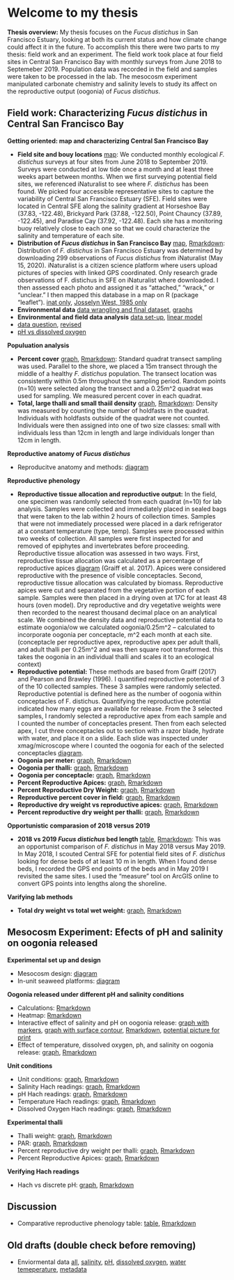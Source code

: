 # Welcome to my thesis

**Thesis overview:** My thesis focuses on the _Fucus distichus_ in San Francisco Estuary, looking at both its current status and how climate change could affect it in the future. To accomplish this there were two parts to my thesis: field work and an experiment. The field work took place at four field sites in Central San Francisco Bay with monthly surveys from June 2018 to Septemeber 2019. Population data was recorded in the field and samples were taken to be processed in the lab. The mesocosm experiment manipulated carbonate chemistry and salinity levels to study its affect on the reproductive output (oogonia) of _Fucus distichus_.


## Field work: Characterizing *Fucus distichus* in Central San Francisco Bay  
**Getting oriented: map and characterizing Central San Francisco Bay**
  - **Field site and bouy locations** [map](https://cmwegener.github.io/thesis/map_sites.pdf): We conducted monthly ecological *F. distichus* surveys at four sites from June 2018 to September 2019. Surveys were conducted at low tide once a month and at least three weeks apart between months. When we first surveying potential field sites, we referenced iNaturalist to see where *F. distichus* has been found. We picked four accessible representative sites to capture the variability of Central San Francisco Estuary (SFE). Field sites were located in Central SFE along the salinity gradient at Horseshoe Bay (37.83, -122.48), Brickyard Park (37.88, -122.50), Point Chauncy (37.89, -122.45), and Paradise Cay (37.92, -122.48). Each site has a monitoring buoy relatively close to each one so that we could characterize the salinity and temperature of each site. 
   - **Distribution of *Fucus distichus* in San Francisco Bay** [map](https://cmwegener.github.io/thesis/map_pic.html), [Rmarkdown](https://cmwegener.github.io/thesis/interactive_map.html): Distribution of *F. distichus* in San Francisco Estuary was determined by downloading 299 observations of *Fucus distichus* from iNaturalist (May 15, 2020). iNaturalist is a citizen science platform where users upload pictures of species with linked GPS coordinated. Only research grade observations of F. distichus in SFE on iNaturalist where downloaded. I then assessed each photo and assigned it as “attached,” “wrack,” or “unclear.” I then mapped this database in a map on R (package “leaflet”). [inat only](https://cmwegener.github.io/thesis/inat_only.html), [Josselyn West, 1985 only](https://cmwegener.github.io/thesis/jw_only.html)
   - **Environmental data** [data wrangling and final dataset](https://cmwegener.github.io/thesis/environmental_data.html), [graphs](https://cmwegener.github.io/thesis/envi_graphs.html)
   - **Environmental and field data analysis** [data set-up](https://cmwegener.github.io/thesis/set-up.html), [linear model](https://cmwegener.github.io/thesis/analysis.html)
   - [data question](https://cmwegener.github.io/thesis/eos_data_check.html), [revised](https://cmwegener.github.io/thesis/eos_new.html)
   - [pH vs dissolved oxygen](https://cmwegener.github.io/thesis/ph.v.do.html) 
 
**Populuation analysis**  
  - **Percent cover** [graph](https://cmwegener.github.io/thesis/percentcover.png), [Rmarkdown](https://cmwegener.github.io/thesis/percentcover.html): Standard quadrat transect sampling was used. Parallel to the shore, we placed a 15m transect through the middle of a healthy *F. distichus* population. The transect location was consistently within 0.5m throughout the sampling period. Random points (n=10) were selected along the transect and a 0.25m^2 quadrat was used for sampling. We measured percent cover in each quadrat.
  - **Total, large thalli and small thaiil density** [graph](https://cmwegener.github.io/thesis/all_density.png), [Rmarkdown](https://cmwegener.github.io/thesis/all_density.html): Density was measured by counting the number of holdfasts in the quadrat. Individuals with holdfasts outside of the quadrat were not counted. Individuals were then assigned into one of two size classes: small with individuals less than 12cm in length and large individuals longer than 12cm in length. 
 
**Reproductive anatomy of *Fucus distichus***
   - Reproducitve anatomy and methods: [diagram](https://cmwegener.github.io/thesis/repro_anatomy.pdf)
   
**Reproductive phenology** 
  - **Reproductive tissue allocation and reproductive output:** In the field, one specimen was randomly selected from each quadrat (n=10) for lab analysis. Samples were collected and immediately placed in sealed bags that were taken to the lab within 2 hours of collection times. Samples that were not immediately processed were placed in a dark refrigerator at a constant temperature (type, temp). Samples were processed within two weeks of collection. All samples were first inspected for and removed of epiphytes and invertebrates before proceeding.
Reproductive tissue allocation was assessed in two ways. First, reproductive tissue allocation was calculated as a percentage of reproductive apices [diagram](https://cmwegener.github.io/thesis/repro_anatomy.pdf) (Graiff et al. 2017). Apices were considered reproductive with the presence of visible conceptacles. Second, reproductive tissue allocation was calculated by biomass. Reproductive apices were cut and separated from the vegetative portion of each sample. Samples were then placed in a drying oven at 17C for at least 48 hours (oven model). Dry reproductive and dry vegetative weights were then recorded to the nearest thousand decimal place on an analytical scale. We combined the density data and reproductive potential data to estimate oogonia/ow we calculated oogonia/0.25m^2 – calculated to incorporate oogonia per conceptacle, m^2 each month at each site. (conceptacle per reproductive apex, reproductive apex per adult thalli, and adult thalli per 0.25m^2 and was then square root transformed. this takes the oogonia in an individual thalli and scales it to an ecological context)
  - **Reproductive potential:** These methods are based from Graiff (2017) and Pearson and Brawley (1996). I quantified reproductive potential of 3 of the 10 collected samples. These 3 samples were randomly selected. Reproductive potential is defined here as the number of oogonia within conceptacles of F. distichus. Quantifying the reproductive potential indicated how many eggs are available for release. From the 3 selected samples, I randomly selected a reproductive apex from each sample and I counted the number of conceptacles present. Then from each selected apex, I cut three conceptacles out to section with a razor blade, hydrate with water, and place it on a slide. Each slide was inspected under xmag/microscope where I counted the oogonia for each of the selected conceptacles [diagram](https://cmwegener.github.io/thesis/repro_anatomy.pdf). 
  - **Oogonia per meter:** [graph](https://cmwegener.github.io/thesis/oogonia_per_meter.png), [Rmarkdown](https://cmwegener.github.io/thesis/oogonia_per_meter.html)  
  - **Oogonia per thalli:** [graph](https://cmwegener.github.io/thesis/oogonia_per_thalli.png), [Rmarkdown](https://cmwegener.github.io/thesis/oogonia_per_thalli.html) 
  - **Oogonia per conceptacle:** [graph](https://cmwegener.github.io/thesis/oogonia_per_conceptacle.png), [Rmarkdown](https://cmwegener.github.io/thesis/oogonia_per_conceptacle.html)  
  - **Percent Reproductive Apices:** [graph](https://cmwegener.github.io/thesis/percent_ra.png), [Rmarkdown](https://cmwegener.github.io/thesis/percent_ra.html)  
  - **Percent Reproductive Dry Weight:** [graph](https://cmwegener.github.io/thesis/percent_repro_dryweight.png), [Rmarkdown](https://cmwegener.github.io/thesis/percent_repro_dryweight.html)  
  - **Reproductive percent cover in field:** [graph](https://cmwegener.github.io/thesis/repro_state.png), [Rmarkdown](https://cmwegener.github.io/thesis/repro_state.html)  
  - **Reproductive dry weight vs reproductive apices:** [graph](https://cmwegener.github.io/thesis/drw_vs_ra.png), [Rmarkdown](https://cmwegener.github.io/thesis/drw_vs_ra.html)
  - **Percent reproductive dry weight per thalli:** [graph](https://cmwegener.github.io/thesis/percent_dwr.png), [Rmarkdown](https://cmwegener.github.io/thesis/percent_dwr.html)
  
**Opportunistic comparasion of 2018 versus 2019**  
  - **2018 vs 2019 *Fucus distichus* bed length** [table](https://cmwegener.github.io/thesis/length_table_pic.html), [Rmarkdown](https://cmwegener.github.io/thesis/length_table.html): This was an opportunist comparison of *F. distichus* in May 2018 versus May 2019. In May 2018, I scouted Central SFE for potential field sites of *F. distichus* looking for dense beds of at least 10 m in length. When I found dense beds, I recorded the GPS end points of the beds and in May 2019 I revisited the same sites. I used the “measure” tool on ArcGIS online to convert GPS points into lengths along the shoreline.
  
**Varifying lab methods**  
  - **Total dry weight vs total wet weight:** [graph](https://cmwegener.github.io/thesis/dwt_vs_wwt.png), [Rmarkdown](https://cmwegener.github.io/thesis/dwt_vs_wwt.html)  

## Mesocosm Experiment: Efects of pH and salinity on oogonia released
**Experimental set up and design**
  - Mesocosm design: [diagram](https://cmwegener.github.io/thesis/exp_set_up.pdf)
  - In-unit seaweed platforms: [diagram](https://cmwegener.github.io/thesis/seaweed_platforms.pdf)

**Oogonia released under different pH and salinity conditions**
  - Calculations: [Rmarkdown](https://cmwegener.github.io/thesis/meso_calc.html)
  - Heatmap: [Rmarkdown](https://cmwegener.github.io/thesis/heatmap.html)
  - Interactive effect of salinity and pH on oogonia release: [graph with markers](https://cmwegener.github.io/thesis/sal_ph_oo_3d_pic.html), [graph with surface contour](https://cmwegener.github.io/thesis/sal_ph_oo_surface_pic.html), [Rmarkdown](https://cmwegener.github.io/thesis/sal_ph_oo.html), [potential picture for print](https://cmwegener.github.io/thesis/sal_ph_oo.jpeg)
  - Effect of temperature, dissolved oxygen, ph, and salinity on oogonia release: [graph](https://cmwegener.github.io/thesis/temp_do_sal_ph_oo.png), [Rmarkdown](https://cmwegener.github.io/thesis/temp_do_sal_ph_oog.html)
  
**Unit conditions**
  - Unit conditions: [graph](https://cmwegener.github.io/thesis/all_unit_conditions.png), [Rmarkdown](https://cmwegener.github.io/thesis/all_unit_conditions.png)
  - Salinity Hach readings: [graph](https://cmwegener.github.io/thesis/salinity_hach.png), [Rmarkdown](https://cmwegener.github.io/thesis/salinity_hach.html)
  - pH Hach readings: [graph](https://cmwegener.github.io/thesis/ph_hach.png), [Rmarkdown](https://cmwegener.github.io/thesis/ph_hach.html)
  - Temperature Hach readings: [graph](https://cmwegener.github.io/thesis/temp_hach.png), [Rmarkdown](https://cmwegener.github.io/thesis/temp_hach.html)
  - Dissolved Oxygen Hach readings: [graph](https://cmwegener.github.io/thesis/do_hach.png), [Rmarkdown](https://cmwegener.github.io/thesis/do_hach.html)

**Experimental thalli**
  - Thalli weight: [graph](https://cmwegener.github.io/thesis/thalli_weight.png), [Rmarkdown](https://cmwegener.github.io/thesis/thalli_weight.html)
  - PAR: [graph](https://cmwegener.github.io/thesis/par.png), [Rmarkdown](https://cmwegener.github.io/thesis/par.html)
  - Percent reproductive dry weight per thalli: [graph](https://cmwegener.github.io/thesis/exp_percent_dwr.png), [Rmarkdown](https://cmwegener.github.io/thesis/exp_percent_dwr.html)
  - Percent Reproductive Apices: [graph](https://cmwegener.github.io/thesis/exp_percent_ra.png), [Rmarkdown](https://cmwegener.github.io/thesis/exp_percent_ra.html)
 
 **Verifying Hach readings**
   - Hach vs discrete pH: [graph](https://cmwegener.github.io/thesis/hach_vs_discrete.png), [Rmarkdown](https://cmwegener.github.io/thesis/hach_vs_discrete.html)

## Discussion
  - Comparative reproductive phenology table: [table](https://cmwegener.github.io/thesis/phenology_table_pic.html), [Rmarkdown](https://cmwegener.github.io/thesis/phenology_table.html)

## Old drafts (double check before removing)
  - Enviormental data [all](https://cmwegener.github.io/thesis/envi_graphs.html), [salinity](https://cmwegener.github.io/thesis/salinity.html), [pH](https://cmwegener.github.io/thesis/ph.html), [dissolved oxygen](https://cmwegener.github.io/thesis/dissolved.oxygen.html), [water temeperature](https://cmwegener.github.io/thesis/water.temp.html), [metadata](https://cmwegener.github.io/thesis/envi.metadata.html)
